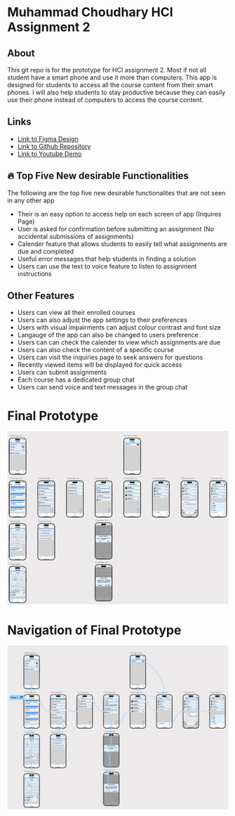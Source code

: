 # Muhammad Choudhary HCI Assignment 2

## About

This git repo is for the prototype for HCI assignment 2. Most if not all student have a smart phone and use it more than computers. This app is designed for students to access all the course content from their smart phones.
I will also help students to stay productive because they can easily use their phone instead of computers to access the course content.

## Links


- [Link to Figma Design](https://www.figma.com/design/n3NwHRDDveASKrujJTzNQC/muhammad_choudhary_a2?t=ZMSvRxJQR359DqDh-1)
- [Link to Github Repository](https://github.com/freeHashBrown4/muhammad-choudhary-prototype)
- [Link to Youtube Demo](https://youtu.be/WEOrJ9kabA4)



## 🔥 Top Five New desirable Functionalities

The following are the top five new desirable functionalites that are not seen in any other app

- Their is an easy option to access help on each screen of app (Inquires Page)
- User is asked for confirmation before submitting an assignment (No accidental submissions of assignments)
- Calender feature that allows students to easily tell what assignments are due and completed
- Useful error messages that help students in finding a solution
- Users can use the text to voice feature to listen to assignment instructions

## Other Features

- Users can view all their enrolled courses
- Users can also adjust the app settings to their preferences
- Users with visual impairments can adjust colour contrast and font size
- Langauge of the app can also be changed to users preference
- Users can can check the calender to view which assignments are due
- Users can also check the content of a specific course
- Users can visit the inquiries page to seek answers for questions
- Recently viewed items will be displayed for quick access
- Users can submit assignments
- Each course has a dedicated group chat
- Users can send voice and text messages in the group chat


# Final Prototype
![Final Prototype](./final_prototype.png)

# Navigation of Final Prototype
![Navigation Final Prototype](./navigation_prototype.png)


